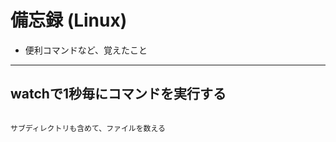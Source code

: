 # 備忘録 (Linux)
- 便利コマンドなど、覚えたこと

---

## watchで1秒毎にコマンドを実行する

~~~ watch -n 1 ls -F | gre v / | wc -l ~~~

サブディレクトリも含めて、ファイルを数える

